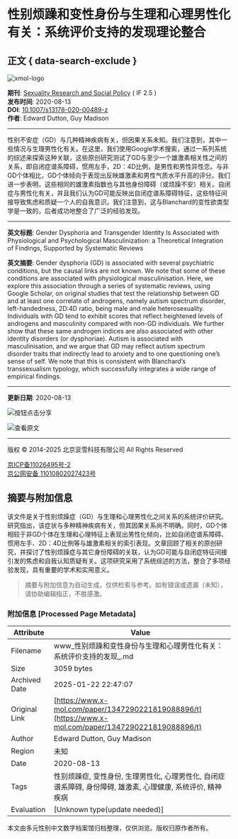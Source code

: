 # 性别烦躁和变性身份与生理和心理男性化有关：系统评价支持的发现理论整合

## 正文 { data-search-exclude }


![xmol-logo](https://scdn.x-mol.com/jcss/images/logo-new.jpg)

**期刊**: [Sexuality Research and Social Policy](https://www.x-mol.com/ref/1661) ( IF 2.5 )  
**发布时间**: 2020-08-13  
**DOI**: [10.1007/s13178-020-00489-z](https://www.x-mol.com/ref/1661)  
**作者**: Edward Dutton, Guy Madison

---

性别不安症（GD）与几种精神疾病有关，但因果关系未知。我们注意到，其中一些情况与生理男性化有关。在这里，我们使用Google学术搜索，通过一系列系统的综述来探索这种关联，这些原创研究测试了GD与至少一个雄激素相关性之间的关系，即自闭症谱系障碍，惯用左手，2D：4D比例，是男性和男性异性恋。与非GD个体相比，GD个体倾向于表现出反映雄激素和男性气质水平升高的评分。我们进一步表明，这些相同的雄激素指数也与其他身份障碍（或烦躁不安）相关。自闭症与男性化有关，并且我们认为GD可能反映出自闭症谱系障碍特征，这些特征间接导致焦虑和质疑一个人的自我意识。我们注意到，这与Blanchard的变性欲类型学是一致的，后者成功地整合了广泛的经验发现。

---

**英文标题**: Gender Dysphoria and Transgender Identity Is Associated with Physiological and Psychological Masculinization: a Theoretical Integration of Findings, Supported by Systematic Reviews

**英文摘要**: Gender dysphoria (GD) is associated with several psychiatric conditions, but the causal links are not known. We note that some of these conditions are associated with physiological masculinisation. Here, we explore this association through a series of systematic reviews, using Google Scholar, on original studies that test the relationship between GD and at least one correlate of androgens, namely autism spectrum disorder, left-handedness, 2D:4D ratio, being male and male heterosexuality. Individuals with GD tend to exhibit scores that reflect heightened levels of androgens and masculinity compared with non-GD individuals. We further show that these same androgen indices are also associated with other identity disorders (or dysphoriae). Autism is associated with masculinisation, and we argue that GD may reflect autism spectrum disorder traits that indirectly lead to anxiety and to one questioning one’s sense of self. We note that this is consistent with Blanchard’s transsexualism typology, which successfully integrates a wide range of empirical findings.

---

**更新日期**: 2020-08-13

![按钮点击分享](javascript:void(0))

![查看原文](https://www.x-mol.com/ref/1661)

---

版权 © 2014-2025 北京衮雪科技有限公司 All Rights Reserved 

[京ICP备11026495号-2](https://beian.miit.gov.cn/)  
[京公网安备 11010802027423号](http://www.beian.gov.cn/portal/registerSystemInfo?recordcode=11010802027423)
<!-- tcd_original_link https://www.x-mol.com/paper/1347290221819088896/t -->


## 摘要与附加信息

<!-- tcd_abstract -->
该文件是关于性别烦躁症（GD）与生理和心理男性化之间关系的系统评价研究。研究指出，该症状与多种精神疾病有关，但其因果关系尚不明确。同时，GD个体相较于非GD个体在生理和心理特征上表现出男性化倾向，比如自闭症谱系障碍、惯用左手、2D：4D比例等与雄激素相关的索引表现。文章回顾了相关的原创研究，并探讨了性别烦躁症与其它身份障碍的关联，认为GD可能与自闭症特征间接引发的焦虑和自我认知质疑有关。这项研究采用了系统综述的方法，整合了多项经验发现，具有重要的学术和实用意义。
<!-- tcd_abstract_end -->

> 摘要与附加信息为自动生成，仅供检索与参考。如有错误或遗漏（未知），请协助编辑指正，不胜感激。

### 附加信息 [Processed Page Metadata]

| Attribute       | Value                                  |
|-----------------|----------------------------------------|
| Filename        | www_性别烦躁和变性身份与生理和心理男性化有关：系统评价支持的发现_.md                             |
| Size            | 3059 bytes                           |
| Archived Date   | 2025-01-22 22:47:07                             |
| Original Link   | [https://www.x-mol.com/paper/1347290221819088896/t](https://www.x-mol.com/paper/1347290221819088896/t)                       |
| Author          | Edward Dutton, Guy Madison                               |
| Region          | 未知                               |
| Date            | 2020-08-13                                 |
| Tags            | 性别烦躁症, 变性身份, 生理男性化, 心理男性化, 自闭症谱系障碍, 身份障碍, 雄激素, 心理健康, 系统评价, 精神疾病                                 |
| Evaluation            | [Unknown type(update needed)]                                 |
<!-- tcd_table_end -->

本文由多元性别中文数字档案馆归档整理，仅供浏览。版权归原作者所有。
